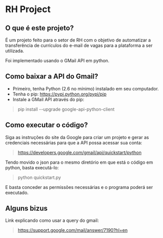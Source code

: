 # RH Project

## O que é este projeto?
É um projeto feito para o setor de RH com o objetivo de automatizar a transferência de currículos do e-mail de vagas para a plataforma a ser utilizada.

Foi implementado usando o GMail API em python.

## Como baixar a API do Gmail?

* Primeiro, tenha Python (2.6 no mínimo) instalado em seu computador.
* Tenha o pip: https://pypi.python.org/pypi/pip
* Instale a GMail API através do pip:

> pip install --upgrade google-api-python-client

## Como executar o código?

Siga as instruções do site da Google para criar um projeto e gerar as credenciais necessárias para que a API possa acessar sua conta:

> https://developers.google.com/gmail/api/quickstart/python

Tendo movido o json para o mesmo diretório em que está o código em python, basta executá-lo:

> python quickstart.py

E basta conceder as permissões necessárias e o programa poderá ser executado.

## Alguns bizus

Link explicando como usar a query do gmail:

> https://support.google.com/mail/answer/7190?hl=en

